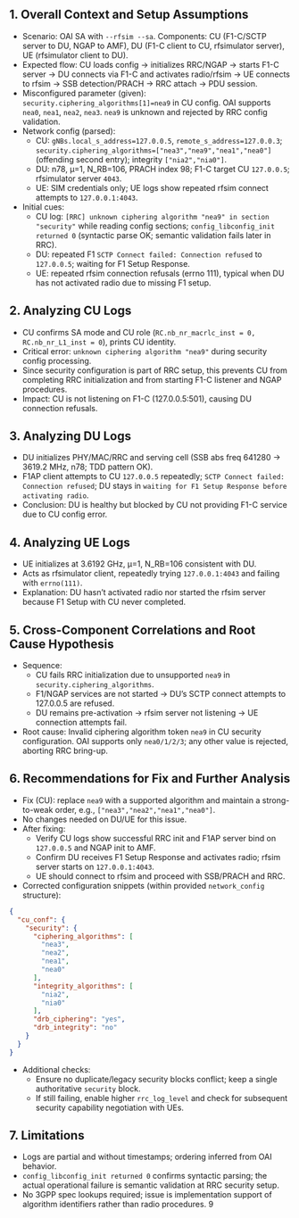 ## 1. Overall Context and Setup Assumptions
- Scenario: OAI SA with `--rfsim --sa`. Components: CU (F1-C/SCTP server to DU, NGAP to AMF), DU (F1-C client to CU, rfsimulator server), UE (rfsimulator client to DU).
- Expected flow: CU loads config → initializes RRC/NGAP → starts F1-C server → DU connects via F1-C and activates radio/rfsim → UE connects to rfsim → SSB detection/PRACH → RRC attach → PDU session.
- Misconfigured parameter (given): `security.ciphering_algorithms[1]=nea9` in CU config. OAI supports `nea0`, `nea1`, `nea2`, `nea3`. `nea9` is unknown and rejected by RRC config validation.
- Network config (parsed):
  - CU: `gNBs.local_s_address=127.0.0.5`, `remote_s_address=127.0.0.3`; `security.ciphering_algorithms=["nea3","nea9","nea1","nea0"]` (offending second entry); integrity `["nia2","nia0"]`.
  - DU: n78, µ=1, N_RB=106, PRACH index 98; F1-C target CU `127.0.0.5`; rfsimulator server `4043`.
  - UE: SIM credentials only; UE logs show repeated rfsim connect attempts to `127.0.0.1:4043`.
- Initial cues:
  - CU log: `[RRC] unknown ciphering algorithm "nea9" in section "security"` while reading config sections; `config_libconfig_init returned 0` (syntactic parse OK; semantic validation fails later in RRC).
  - DU: repeated F1 `SCTP Connect failed: Connection refused` to `127.0.0.5`; waiting for F1 Setup Response.
  - UE: repeated rfsim connection refusals (errno 111), typical when DU has not activated radio due to missing F1 setup.

## 2. Analyzing CU Logs
- CU confirms SA mode and CU role (`RC.nb_nr_macrlc_inst = 0, RC.nb_nr_L1_inst = 0`), prints CU identity.
- Critical error: `unknown ciphering algorithm "nea9"` during security config processing.
- Since security configuration is part of RRC setup, this prevents CU from completing RRC initialization and from starting F1-C listener and NGAP procedures.
- Impact: CU is not listening on F1-C (127.0.0.5:501), causing DU connection refusals.

## 3. Analyzing DU Logs
- DU initializes PHY/MAC/RRC and serving cell (SSB abs freq 641280 → 3619.2 MHz, n78; TDD pattern OK).
- F1AP client attempts to CU `127.0.0.5` repeatedly; `SCTP Connect failed: Connection refused`; DU stays in `waiting for F1 Setup Response before activating radio`.
- Conclusion: DU is healthy but blocked by CU not providing F1-C service due to CU config error.

## 4. Analyzing UE Logs
- UE initializes at 3.6192 GHz, µ=1, N_RB=106 consistent with DU.
- Acts as rfsimulator client, repeatedly trying `127.0.0.1:4043` and failing with `errno(111)`.
- Explanation: DU hasn’t activated radio nor started the rfsim server because F1 Setup with CU never completed.

## 5. Cross-Component Correlations and Root Cause Hypothesis
- Sequence:
  - CU fails RRC initialization due to unsupported `nea9` in `security.ciphering_algorithms`.
  - F1/NGAP services are not started → DU’s SCTP connect attempts to 127.0.0.5 are refused.
  - DU remains pre-activation → rfsim server not listening → UE connection attempts fail.
- Root cause: Invalid ciphering algorithm token `nea9` in CU security configuration. OAI supports only `nea0/1/2/3`; any other value is rejected, aborting RRC bring-up.

## 6. Recommendations for Fix and Further Analysis
- Fix (CU): replace `nea9` with a supported algorithm and maintain a strong-to-weak order, e.g., `["nea3","nea2","nea1","nea0"]`.
- No changes needed on DU/UE for this issue.
- After fixing:
  - Verify CU logs show successful RRC init and F1AP server bind on `127.0.0.5` and NGAP init to AMF.
  - Confirm DU receives F1 Setup Response and activates radio; rfsim server starts on `127.0.0.1:4043`.
  - UE should connect to rfsim and proceed with SSB/PRACH and RRC.
- Corrected configuration snippets (within provided `network_config` structure):
```json
{
  "cu_conf": {
    "security": {
      "ciphering_algorithms": [
        "nea3",
        "nea2",
        "nea1",
        "nea0"
      ],
      "integrity_algorithms": [
        "nia2",
        "nia0"
      ],
      "drb_ciphering": "yes",
      "drb_integrity": "no"
    }
  }
}
```
- Additional checks:
  - Ensure no duplicate/legacy security blocks conflict; keep a single authoritative `security` block.
  - If still failing, enable higher `rrc_log_level` and check for subsequent security capability negotiation with UEs.

## 7. Limitations
- Logs are partial and without timestamps; ordering inferred from OAI behavior.
- `config_libconfig_init returned 0` confirms syntactic parsing; the actual operational failure is semantic validation at RRC security setup.
- No 3GPP spec lookups required; issue is implementation support of algorithm identifiers rather than radio procedures.
9
